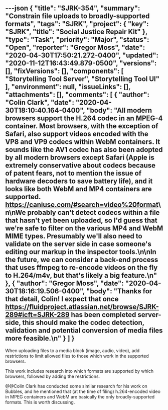 ---json
{
  "title": "SJRK-354",
  "summary": "Constrain file uploads to broadly-supported formats",
  "tags": "SJRK",
  "project": {
    "key": "SJRK",
    "title": "Social Justice Repair Kit"
  },
  "type": "Task",
  "priority": "Major",
  "status": "Open",
  "reporter": "Gregor Moss",
  "date": "2020-04-30T17:50:21.272-0400",
  "updated": "2020-11-12T16:43:49.879-0500",
  "versions": [],
  "fixVersions": [],
  "components": [
    "Storytelling Tool Server",
    "Storytelling Tool UI"
  ],
  "environment": null,
  "issueLinks": [],
  "attachments": [],
  "comments": [
    {
      "author": "Colin Clark",
      "date": "2020-04-30T18:10:40.164-0400",
      "body": "All modern browsers support the H.264 codec in an MPEG-4 container. Most browsers, with the exception of Safari, also support videos encoded with the VP8 and VP9 codecs within WebM containers. It sounds like the AV1 codec has also been adopted by all modern browsers except Safari (Apple is extremely conservative about codecs because of patent fears, not to mention the issue of hardware decoders to save battery life), and it looks like both WebM and MP4 containers are supported. <https://caniuse.com/#search=video%20format>\n\nWe probably can't detect codecs within a file that hasn't yet been uploaded, so I'd guess that we're safe to filter on the various MP4 and WebM MIME types. Presumably we'll also need to validate on the server side in case someone's editing our markup in the inspector tools.\n\nIn the future, we can consider a back-end process that uses ffmpeg to re-encode videos on the fly to H.264/m4v, but that's likely a big feature.\n"
    },
    {
      "author": "Gregor Moss",
      "date": "2020-04-30T18:16:19.506-0400",
      "body": "Thanks for that detail, Colin! I expect that once <https://fluidproject.atlassian.net/browse/SJRK-289#icft=SJRK-289> has been completed server-side, this should make the codec detection, validation and potential conversion of media files more feasible.\n"
    }
  ]
}
---
When uploading files to a media block (image, audio, video), add restrictions to limit allowed files to those which work in the supported browsers.

This work includes research into which formats are supported by which browsers, followed by adding the restrictions.

@@Colin Clark has conducted some similar research for his work on Bubbles, and he mentioned that (at the time of filing) h.264-encoded video in MPEG containers and WebM are basically the only broadly-supported formats. This is worth discussing.

        